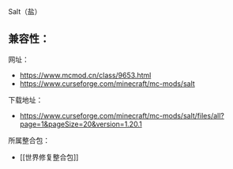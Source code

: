 Salt（盐）

兼容性：
- 

网址：
- https://www.mcmod.cn/class/9653.html
- https://www.curseforge.com/minecraft/mc-mods/salt

下载地址：
- https://www.curseforge.com/minecraft/mc-mods/salt/files/all?page=1&pageSize=20&version=1.20.1

所属整合包：
- [[世界修复整合包]]